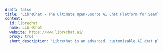 ```yaml
---
draft: false
title: "LibreChat - The Ultimate Open-Source AI Chat Platform for Seamless Conversations"
content:
  id: librechat
  name: LibreChat
  website: https://www.librechat.ai/
  proxy: true
  short_description: "LibreChat is an advanced, customizable AI chat platform that supports multiple AI models and services, offering dynamic conversation control and integrations to enhance your communication experience."
---
```

